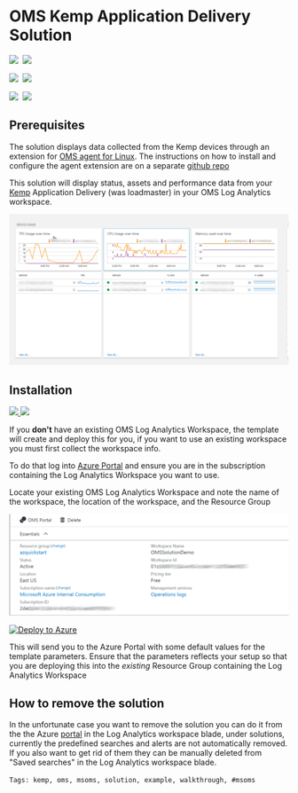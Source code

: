 # OMS Kemp Application Delivery Solution

<IMG SRC="https://azbotstorage.blob.core.windows.net/badges/oms-kemp-applicationdelivery-solution/PublicLastTestDate.svg" />&nbsp;
<IMG SRC="https://azbotstorage.blob.core.windows.net/badges/oms-kemp-applicationdelivery-solution/PublicDeployment.svg" />&nbsp;

<IMG SRC="https://azbotstorage.blob.core.windows.net/badges/oms-kemp-applicationdelivery-solution/FairfaxLastTestDate.svg" />&nbsp;
<IMG SRC="https://azbotstorage.blob.core.windows.net/badges/oms-kemp-applicationdelivery-solution/FairfaxDeployment.svg" />&nbsp;

<IMG SRC="https://azbotstorage.blob.core.windows.net/badges/oms-kemp-applicationdelivery-solution/BestPracticeResult.svg" />&nbsp;
<IMG SRC="https://azbotstorage.blob.core.windows.net/badges/oms-kemp-applicationdelivery-solution/CredScanResult.svg" />&nbsp;

## Prerequisites

The solution displays data collected from the Kemp devices through an extension for [OMS agent for Linux](https://github.com/Microsoft/OMS-Agent-for-Linux). The instructions on how to install and configure the agent extension are on a separate [github repo](https://github.com/QuaeNocentDocent/omskemp)

This solution will display status, assets and performance data from your [Kemp](www.kemptechnologies.com) Application Delivery (was loadmaster) in your OMS Log Analytics workspace.

![SolutionOverview](images/overview.png?raw=true)


## Installation

<a href="https://portal.azure.com/#create/Microsoft.Template/uri/https%3A%2F%2Fraw.githubusercontent.com%2FAzure%2Fazure-quickstart-templates%2Fmaster%2Foms-kemp-applicationdelivery-solution%2Fazuredeploy.json" target="_blank">
    <img src="http://azuredeploy.net/deploybutton.png"/>
</a>
<a href="http://armviz.io/#/?load=https%3A%2F%2Fraw.githubusercontent.com%2FAzure%2Fazure-quickstart-templates%2Fmaster%2Foms-kemp-applicationdelivery-solution%2Fazuredeploy.json" target="_blank">
    <img src="http://armviz.io/visualizebutton.png"/>
</a>

If you **don't** have an existing OMS Log Analytics Workspace, the template will create and deploy this for you, if you want to use an existing workspace you must first collect the workspace info.

To do that log into [Azure Portal](https://portal.azure.com) and ensure you are in the subscription containing the Log Analytics Workspace you want to use.

Locate your existing OMS Log Analytics Workspace and note the name of the workspace, the location of the workspace, and the Resource Group

![alt text](images/omsworkspace.png "omsws") 

[![Deploy to Azure](http://azuredeploy.net/deploybutton.png)](https://portal.azure.com/#create/Microsoft.Template/uri/https%3A%2F%2Fraw.githubusercontent.com%2FAzure%2Fazure-quickstart-templates%2Fmaster%2Foms-kemp-applicationdelivery-solution%2Fazuredeploy.json) 

This will send you to the Azure Portal with some default values for the template parameters. 
Ensure that the parameters reflects your setup so that you are deploying this into the *existing* Resource Group containing the Log Analytics Workspace

## How to remove the solution

In the unfortunate case you want to remove the solution you can do it from the the Azure [portal](https://portal.azure.com) in the Log Analytics workspace blade, under solutions, currently the predefined searches and alerts are not automatically removed. If you also want to get rid of them they can be manually deleted from "Saved searches" in the Log Analytics workspace blade.

`Tags: kemp, oms, msoms, solution, example, walkthrough, #msoms`
